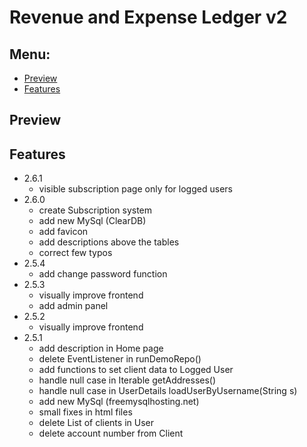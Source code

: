 # Revenue and Expense Ledger v2

## Menu:
* [Preview](#preview)
* [Features](#features)

## Preview


## Features
+ 2.6.1
    + visible subscription page only for logged users
+ 2.6.0
    + create Subscription system
    + add new MySql (ClearDB)
    + add favicon
    + add descriptions above the tables
    + correct few typos
+ 2.5.4
    + add change password function
+ 2.5.3
    + visually improve frontend
    + add admin panel
+ 2.5.2
    + visually improve frontend
+ 2.5.1
    + add description in Home page
    + delete EventListener in runDemoRepo()
    + add functions to set client data to Logged User
    + handle null case in Iterable getAddresses()
    + handle null case in UserDetails loadUserByUsername(String s)
    + add new MySql (freemysqlhosting.net)
    + small fixes in html files
    + delete List of clients in User
    + delete account number from Client
